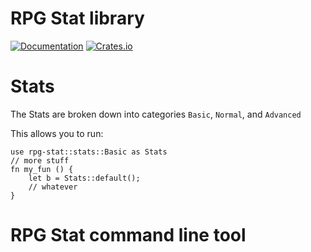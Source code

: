 # RPG Stat library

[![Documentation](https://docs.rs/rpg-stat/badge.svg)](https://docs.rs/rpg-stat)
[![Crates.io](https://img.shields.io/crates/v/rpg-stat.svg)](https://crates.io/crates/rpg-stat)

# Stats
The Stats are broken down into categories `Basic`, `Normal`, and `Advanced`

This allows you to run:
```rs:no_run
use rpg-stat::stats::Basic as Stats
// more stuff
fn my_fun () {
    let b = Stats::default();
    // whatever
}
```



# RPG Stat command line tool
